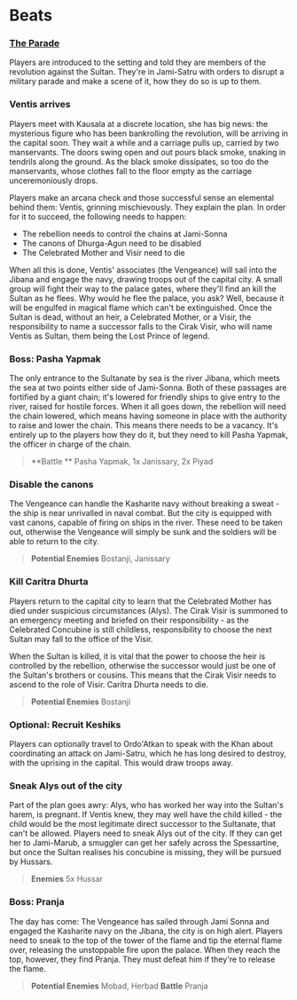# Beats

### [The Parade](sessions/session1/the_parade)

Players are introduced to the setting and told they are members of the revolution against the Sultan. They're in Jami-Satru with orders to disrupt a military parade and make a scene of it, how they do so is up to them.

### Ventis arrives

Players meet with Kausala at a discrete location, she has big news: the mysterious figure who has been bankrolling the revolution, will be arriving in the capital soon. They wait a while and a carriage pulls up, carried by two manservants. The doors swing open and out pours black smoke, snaking in tendrils along the ground. As the black smoke dissipates, so too do the manservants, whose clothes fall to the floor empty as the carriage unceremoniously drops. 

Players make an arcana check and those successful sense an elemental behind them: Ventis, grinning mischievously. They explain the plan. In order for it to succeed, the following needs to happen:

- The rebellion needs to control the chains at Jami-Sonna
- The canons of Dhurga-Agun need to be disabled
- The Celebrated Mother and Visir need to die

When all this is done, Ventis' associates (the Vengeance) will sail into the Jibana and engage the navy, drawing troops out of the capital city. A small group will fight their way to the palace gates, where they'll find an kill the Sultan as he flees. Why would he flee the palace, you ask? Well, because it will be engulfed in magical flame which can't be extinguished. Once the Sultan is dead, without an heir, a Celebrated Mother, or a Visir, the responsibility to name a successor falls to the Cirak Visir, who will name Ventis as Sultan, them being the Lost Prince of legend.

### Boss: Pasha Yapmak

The only entrance to the Sultanate by sea is the river Jibana, which meets the sea at two points either side of Jami-Sonna. Both of these passages are fortified by a giant chain; it's lowered for friendly ships to give entry to the river, raised for hostile forces. When it all goes down, the rebellion will need the chain lowered, which means having someone in place with the authority to raise and lower the chain. This means there needs to be a vacancy. It's entirely up to the players how they do it, but they need to kill Pasha Yapmak, the officer in charge of the chain.

> **Battle ** Pasha Yapmak, 1x Janissary, 2x Piyad

### Disable the canons

The Vengeance can handle the Kasharite navy without breaking a sweat - the ship is near unrivalled in naval combat. But the city is equipped with vast canons, capable of  firing on ships in the river. These need to be taken out, otherwise the Vengeance will simply be sunk and the soldiers will be able to return to the city.

> **Potential Enemies** Bostanji, Janissary

### Kill Caritra Dhurta

Players return to the capital city to learn that the Celebrated Mother has died under suspicious circumstances (Alys). The Cirak Visir is summoned to an emergency meeting and briefed on their responsibility - as the Celebrated Concubine is still childless, responsibility to choose the next Sultan may fall to the office of the Visir.

When the Sultan is killed, it is vital that the power to choose the heir is controlled by the rebellion, otherwise the successor would just be one of the Sultan's brothers or cousins. This means that the Cirak Visir needs to ascend to the role of Visir. Caritra Dhurta needs to die.

> **Potential Enemies** Bostanji

### Optional: Recruit Keshiks

Players can optionally travel to Ordo'Atkan to speak with the Khan about coordinating an attack on Jami-Satru, which he has long desired to destroy, with the uprising in the capital. This would draw troops away.

### Sneak Alys out of the city

Part of the plan goes awry: Alys, who has worked her way into the Sultan's harem, is pregnant. If Ventis knew, they may well have the child killed - the child would be the most legitimate direct successor to the Sultanate, that can't be allowed. Players need to sneak Alys out of the city. If they can get her to Jami-Marub, a smuggler can get her safely across the Spessartine, but once the Sultan realises his concubine is missing, they will be pursued by Hussars.

> **Enemies** 5x Hussar

### Boss: Pranja

The day has come: The Vengeance has sailed through Jami Sonna and engaged the Kasharite navy on the Jibana, the city is on high alert. Players need to sneak to the top of the tower of the flame and tip the eternal flame over, releasing the unstoppable fire upon the palace. When they reach the top, however, they find Pranja. They must defeat him if they're to release the flame.

> **Potential Enemies** Mobad, Herbad
> **Battle** Pranja

